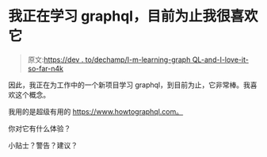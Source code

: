 # 我正在学习 graphql，目前为止我很喜欢它

> 原文:[https://dev . to/dechamp/I-m-learning-graph QL-and-I-love-it-so-far-n4k](https://dev.to/dechamp/i-m-learning-graphql-and-i-love-it-so-far-n4k)

因此，我正在为工作中的一个新项目学习 graphql，到目前为止，它非常棒。我喜欢这个概念。

我用的是超级有用的 https://www.howtographql.com。

你对它有什么体验？

小贴士？警告？建议？